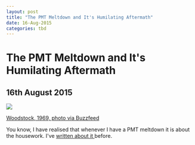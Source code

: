```yaml
---
layout: post
title: "The PMT Meltdown and It's Humilating Aftermath"
date: 16-Aug-2015
categories: tbd
---
```


# The PMT Meltdown and It's Humilating Aftermath

## 16th August 2015

<img class="photo-horiz" src="http://ak-hdl.buzzfed.com/static/2015-08/14/16/enhanced/webdr14/enhanced-buzz-wide-5427-1439584230-7.jpg" />

<a href="http://www.buzzfeed.com/gabrielsanchez/pictures-that-show-just-how-crazy-woodstock-really-was#.ggbYEDwQy">Woodstock,   1969, photo via Buzzfeed</a>

You know, I have realised that whenever I have a PMT meltdown it is about the housework. I've <a href="http://mogantosh.com/pmt-beware-all-ye-who-approach-i-am-not-even-kidding/">written about it </a>before.
